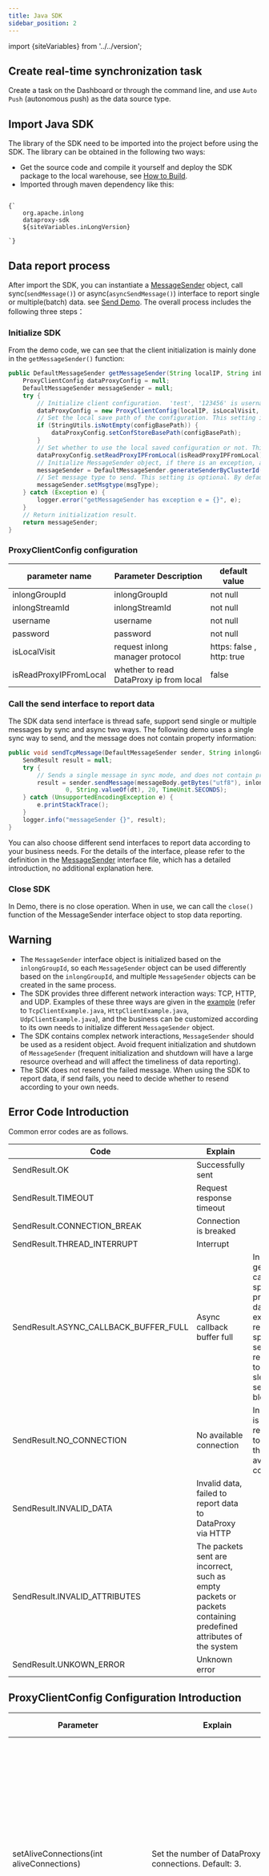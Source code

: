 ```yaml
---
title: Java SDK
sidebar_position: 2
---
```


import {siteVariables} from '../../version';

## Create real-time synchronization task
Create a task on the Dashboard or through the command line, and use `Auto Push` (autonomous push) as the data source type.

## Import Java SDK
The library of the SDK need to be imported into the project before using the SDK. The library can be obtained in the following two ways:
- Get the source code and compile it yourself and deploy the SDK package to the local warehouse, see [How to Build](https://inlong.apache.org/docs/next/quick_start/how_to_build/).
- Imported through maven dependency like this:
<pre><code parentName="pre">
{`<dependency>
    <groupId>org.apache.inlong</groupId>
    <artifactId>dataproxy-sdk</artifactId>
    <version>${siteVariables.inLongVersion}</version>
</dependency>
`}
</code></pre>

## Data report process
After import the SDK, you can instantiate a [MessageSender](https://github.com/apache/inlong/blob/master/inlong-sdk/dataproxy-sdk/src/main/java/org/apache/inlong/sdk/dataproxy/MessageSender.java) object, call sync(`sendMessage()`) or async(`asyncSendMessage()`) interface to report single or multiple(batch) data. see [Send Demo](https://github.com/apache/inlong/blob/master/inlong-sdk/dataproxy-sdk/src/main/java/org/apache/inlong/sdk/dataproxy/example/TcpClientExample.java). 
The overall process includes the following three steps：

### Initialize SDK
From the demo code, we can see that the client initialization is mainly done in the `getMessageSender()` function:
```java
public DefaultMessageSender getMessageSender(String localIP, String inLongManagerAddr, String inLongManagerPort, String inlongGroupId, boolean isLocalVisit, boolean isReadProxyIPFromLocal, String configBasePath, int msgType) {
    ProxyClientConfig dataProxyConfig = null;
    DefaultMessageSender messageSender = null;
    try {
        // Initialize client configuration.  'test', '123456' is username and password, which need to be replaced according to the environment configuration in actual use.
        dataProxyConfig = new ProxyClientConfig(localIP, isLocalVisit, inLongManagerAddr, Integer.valueOf(inLongManagerPort), inlongGroupId, "test", "123456");
        // Set the local save path of the configuration. This setting is optional. By default, the SDK will create a "/.inlong/" directory under the current user's working directory to store the configuration.
		if (StringUtils.isNotEmpty(configBasePath)) {
            dataProxyConfig.setConfStoreBasePath(configBasePath);
        }
		// Set whether to use the local saved configuration or not. This setting is optional. By default, do not use. 
        dataProxyConfig.setReadProxyIPFromLocal(isReadProxyIPFromLocal);
		// Initialize MessageSender object, if there is an exception, an exception will be thrown.
        messageSender = DefaultMessageSender.generateSenderByClusterId(dataProxyConfig);
        // Set message type to send. This setting is optional. By default, send data in binary format.
        messageSender.setMsgtype(msgType);
    } catch (Exception e) {
        logger.error("getMessageSender has exception e = {}", e);
    }
	// Return initialization result.
    return messageSender;
}
```
### ProxyClientConfig  configuration
| parameter name | Parameter Description | default value |
| ------ | ------ | -------|
| inlongGroupId | inlongGroupId | not null |
| inlongStreamId | inlongStreamId | not null |
| username | username | not null|
| password | password | not null|
|isLocalVisit| request inlong manager protocol | https: false , http: true|
|isReadProxyIPFromLocal|whether to read DataProxy ip from local|false|

### Call the send interface to report data
The SDK data send interface is thread safe, support send single or multiple messages by sync and async two ways. The following demo uses a single sync way to send, and the message does not contain property information:
```java
public void sendTcpMessage(DefaultMessageSender sender, String inlongGroupId, String inlongStreamId, String messageBody, long dt) {
    SendResult result = null;
    try {
        // Sends a single message in sync mode, and does not contain property information    
        result = sender.sendMessage(messageBody.getBytes("utf8"), inlongGroupId, inlongStreamId,
                0, String.valueOf(dt), 20, TimeUnit.SECONDS);
    } catch (UnsupportedEncodingException e) {
        e.printStackTrace();
    }
    logger.info("messageSender {}", result);
}
```

You can also choose different send interfaces to report data according to your business needs. For the details of the interface, please refer to the definition in the [MessageSender](https://github.com/apache/inlong/blob/master/inlong-sdk/dataproxy-sdk/src/main/java/org/apache/inlong/sdk/dataproxy/MessageSender.java) interface file, which has a detailed introduction, no additional explanation here. 

### Close SDK 
In Demo, there is no close operation. When in use, we can call the `close()` function of the MessageSender interface object to stop data reporting.

## Warning
- The `MessageSender` interface object is initialized based on the `inlongGroupId`, so each `MessageSender` object can be used differently based on the `inlongGroupId`, and multiple `MessageSender` objects can be created in the same process.
- The SDK provides three different network interaction ways: TCP, HTTP, and UDP. Examples of these three ways are given in the [example](https://github.com/apache/inlong/blob/master/inlong-sdk/dataproxy-sdk/src/main/java/org/apache/inlong/sdk/dataproxy/example) (refer to `TcpClientExample.java`, `HttpClientExample.java`, `UdpClientExample.java`), and the business can be customized according to its own needs to initialize different `MessageSender` object.
- The SDK contains complex network interactions, `MessageSender` should be used as a resident object. Avoid frequent initialization and shutdown of `MessageSender` (frequent initialization and shutdown will have a large resource overhead and will affect the timeliness of data reporting).
- The SDK does not resend the failed message. When using the SDK to report data, if send fails, you need to decide whether to resend according to your own needs.

## Error Code Introduction
Common error codes are as follows.

| Code                                   | Explain                           | Remarks                                            |
|---------------------------------------|------------------------------|-----------------------------------------------|
| SendResult.OK                         | Successfully sent                        |                                               |
| SendResult.TIMEOUT                    | Request response timeout                       |                                               |
| SendResult.CONNECTION_BREAK           | Connection is breaked                       |                                               |
| SendResult.THREAD_INTERRUPT           | Interrupt                           |                                               |
| SendResult.ASYNC_CALLBACK_BUFFER_FULL | Async callback buffer full                | In this case, generally, it is caused by the speed of production data exceeding the response speed of the server. It is recommended to properly sleep when send to avoid blocking. |
| SendResult.NO_CONNECTION              | No available connection                        | In this case, it is recommended to increase the number of available connections.                               |
| SendResult.INVALID_DATA               | Invalid data, failed to report data to DataProxy via HTTP |                                               |
| SendResult.INVALID_ATTRIBUTES         | The packets sent are incorrect, such as empty packets or packets containing predefined attributes of the system |                                               |
| SendResult.UNKOWN_ERROR               | Unknown error                         |                                               |

## ProxyClientConfig Configuration Introduction

| Parameter                                                      | Explain                                                                                                                | Adjustment Suggestion                                                                            |
|-----------------------------------------------------------|-------------------------------------------------------------------------------------------------------------------|---------------------------------------------------------------------------------|
| setAliveConnections(int aliveConnections)                 | Set the number of DataProxy connections. Default: 3.                                                                                           | 1) If the amount of data is large or sensitive to delay, increase this parameter appropriately; 2) According to the size of the DataProxy cluster, adjust this parameter appropriately. For example, if the cluster size is 30, this value can be set to 5 ~ 10; 3) Experience value 15 ~ 20. |
| setTotalAsyncCallbackSize(int asyncCallbackSize)          | Set the size of SDK internal buffer queue during async send. The buffer is used to store packets that have been sent but have not received an Ack from the dataProxy. When the buffer reaches this threshold, continue to send data, and will receive an ASYNC_CALLBACK_BUFFER_FULL exception. Default: 50000.    | 1) Normally, there is no need to adjust this parameter; 2) When the amount of data is very large or the load of DataProxy is high, it can be increased appropriately. Be careful not to be too large, which may cause OOM.                     |
| setConnectTimeoutMillis(long connectTimeoutMillis)        | Set the connection timeout interval. Unit: ms, Default: 40000.                                                                                            | Set according to the actual environment.                                                                      |
| setRequestTimeoutMillis(long requestTimeoutMillis)        | Set request timeout interval. Unit: ms, Default: 40000.                                                                                           | Adjust settings as needed.                                                                        |
| setMaxTimeoutCnt(int maxTimeoutCnt)                       | Set the number of timeout disconnections of a single DataProxy connection. The SDK will internally count the DataProxy connections that have timed out and have not received an Ack. If the timeout times of a connection reach the value within a short period of time, the SDK automatically disconnects the connection and selects another DataProxy to create a new connection for data reporting. Default value: 3.| If the size of the DataProxy cluster is small, you can appropriately increase this parameter to avoid frequent disconnection in a short time.                                          |
| setManagerConnectionTimeout(int managerConnectionTimeout) | Set the timeout interval for SDK connection to InLong Manager. Unit: ms, Default: 10000.                                                                              | 1) When the network environment is not good, the value can be increased appropriately; 2) When the client takes a long time to resolve the domain name, the value can be increased appropriately.                                     |
| setManagerSocketTimeout(int managerSocketTimeout)         | Sets the timeout for the SDK to get the DataProxy list from the InLong Manager connection, Unit: ms, Default: 30000.                                                                 | When the network environment is not good, the value can be increased appropriately.                                                               |